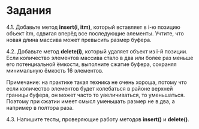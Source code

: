 # Задания

4.1. Добавьте метод **insert(i, itm)**, который вставляет в i-ю позицию объект itm, сдвигая вперёд все последующие элементы. Учтите, что новая длина массива может превысить размер буфера.

4.2. Добавьте метод **delete(i)**, который удаляет объект из i-й позиции. Если количество элементов массива стало в два или более раз меньше его потенциальной ёмкости, выполните сжатие буфера, сохраняя минимальную ёмкость 16 элементов.

Примечание: на практике такая техника не очень хороша, потому что если количество элементов будет колебаться в районе верхней границы буфера, он может часто то увеличиваться, то уменьшаться. Поэтому при сжатии имеет смысл уменьшать размер не в два, а например в полтора раза.

4.3. Напишите тесты, проверяющие работу методов **insert()** и **delete()**.